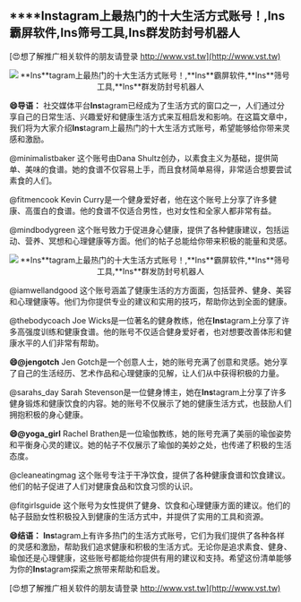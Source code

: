 ## ****Ins**tagram上最热门的十大生活方式账号！,**Ins**霸屏软件,**Ins**筛号工具,**Ins**群发防封号机器人**

[😍想了解推广相关软件的朋友请登录 http://www.vst.tw](http://www.vst.tw)

 <center><img src="https://vst.tw/MP4/tuiguang/png/4.png" alt="**Ins**tagram上最热门的十大生活方式账号！,**Ins**霸屏软件,**Ins**筛号工具,**Ins**群发防封号机器人"></center>

**😄导语：**
社交媒体平台**Ins**tagram已经成为了生活方式的窗口之一，人们通过分享自己的日常生活、兴趣爱好和健康生活方式来互相启发和影响。在这篇文章中，我们将为大家介绍**Ins**tagram上最热门的十大生活方式账号，希望能够给你带来灵感和激励。

@minimalistbaker
这个账号由Dana Shultz创办，以素食主义为基础，提供简单、美味的食谱。她的食谱不仅容易上手，而且食材简单易得，非常适合想要尝试素食的人们。

@fitmencook
Kevin Curry是一个健身爱好者，他在这个账号上分享了许多健康、高蛋白的食谱。他的食谱不仅适合男性，也对女性和全家人都非常有益。

@mindbodygreen
这个账号致力于促进身心健康，提供了各种健康建议，包括运动、营养、冥想和心理健康等方面。他们的帖子总能给你带来积极的能量和灵感。

 <center><img src="https://vst.tw/MP4/tuiguang/png/6.png" alt="**Ins**tagram上最热门的十大生活方式账号！,**Ins**霸屏软件,**Ins**筛号工具,**Ins**群发防封号机器人"></center>

@iamwellandgood
这个账号涵盖了健康生活的方方面面，包括营养、健身、美容和心理健康等。他们为你提供专业的建议和实用的技巧，帮助你达到全面的健康。

@thebodycoach
Joe Wicks是一位著名的健身教练，他在**Ins**tagram上分享了许多高强度训练和健康食谱。他的账号不仅适合健身爱好者，也对想要改善体形和健康水平的人们非常有帮助。

**😄@jengotch**
Jen Gotch是一个创意人士，她的账号充满了创意和灵感。她分享了自己的生活经历、艺术作品和心理健康的见解，让人们从中获得积极的力量。

@sarahs_day
Sarah Stevenson是一位健身博主，她在**Ins**tagram上分享了许多健身锻炼和健康饮食的内容。她的账号不仅展示了她的健康生活方式，也鼓励人们拥抱积极的身心健康。

**😄@yoga_girl**
Rachel Brathen是一位瑜伽教练，她的账号充满了美丽的瑜伽姿势和平衡身心灵的建议。她的帖子不仅展示了瑜伽的美妙之处，也传递了积极的生活态度。

@cleaneatingmag
这个账号专注于干净饮食，提供了各种健康食谱和饮食建议。他们的帖子促进了人们对健康食品和饮食习惯的认识。

@fitgirlsguide
这个账号为女性提供了健身、饮食和心理健康方面的建议。他们的帖子鼓励女性积极投入到健康的生活方式中，并提供了实用的工具和资源。

**😄结语：**
**Ins**tagram上有许多热门的生活方式账号，它们为我们提供了各种各样的灵感和激励，帮助我们追求健康和积极的生活方式。无论你是追求素食、健身、瑜伽还是心理健康，这些账号都能给你提供有用的建议和支持。希望这份清单能够为你的**Ins**tagram探索之旅带来帮助和启发。

[😍想了解推广相关软件的朋友请登录 http://www.vst.tw](http://www.vst.tw)



